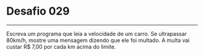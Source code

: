 # Desafio **029**
---
Escreva um programa que leia a velocidade de um carro.
Se ultrapassar 80km/h, mostre uma mensagem dizendo que ele foi multado.
A multa vai custar R$ 7,00 por cada km acima do limite. 